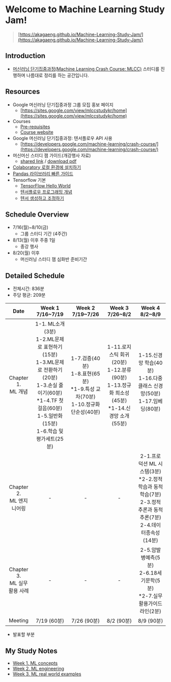 # Welcome to Machine Learning Study Jam!
> [https://akagaeng.github.io/Machine-Learning-Study-Jam/](https://akagaeng.github.io/Machine-Learning-Study-Jam/)

## Introduction
- [머신러닝 단기집중과정(Machine Learning Crash Course: MLCC)](https://developers.google.com/machine-learning/crash-course/) 스터디를 진행하며 나름대로 정리를 하는 공간입니다.

## Resources
- Google 머신러닝 단기집중과정 그룹 모집 홍보 페이지
  + [https://sites.google.com/view/mlccstudykr/home](https://sites.google.com/view/mlccstudykr/home)
- Courses
  + [Pre-requisites](https://developers.google.com/machine-learning/crash-course/prereqs-and-prework)
  + [Course website](https://developers.google.com/machine-learning/crash-course/ml-intro)
- Google 머신러닝 단기집중과정: 텐서플로우 API 사용
  + [https://developers.google.com/machine-learning/crash-course/](https://developers.google.com/machine-learning/crash-course/)
- 머신머신 스터디 잼 가이드(개강행사 자료)
  + [shared link](https://docs.google.com/presentation/d/1-Wiqci7hGBhwlq2edUxb9T2spoP8JlihmFFsnU7Vk-k/edit?pli=1#slide=id.g3d483976ff_1_346) /
  [download pdf](https://github.com/akagaeng/Machine-Learning-Study-Jam/blob/master/src/etc/ML-Study-Jam-Kick-off-Recap-Guild-Jul-10-18.pdf)
- [Colaboratory 로컬 환경에 설치하기](https://github.com/google/eng-edu/blob/master/ml/cc/README.md)
- [Pandas 라이브러리 빠른 가이드](https://colab.research.google.com/notebooks/mlcc/intro_to_pandas.ipynb?hl=ko)
- Tensorflow 기본
  + [TensorFlow Hello World](https://colab.research.google.com/notebooks/mlcc/hello_world.ipynb?hl=ko)
  + [텐서플로우 프로그래밍 개념](https://colab.research.google.com/notebooks/mlcc/tensorflow_programming_concepts.ipynb?hl=ko)
  + [텐서 생성하고 조정하기](https://colab.research.google.com/notebooks/mlcc/creating_and_manipulating_tensors.ipynb?hl=ko)

## Schedule Overview
- 7/16(월)~8/10(금)
  + 그룹 스터디 기간 (4주간)
- 8/13(월) 이후 주중 1일
  + 종강 행사
- 8/20(월) 이후
  + 머신러닝 스터디 잼 심화반 준비기간

## Detailed Schedule
- 전체시간: 836분
- 주당 평균: 209분

|Date|Week 1<br>7/16~7/19 |Week 2<br>7/19~7/26|Week 3<br>7/26~8/2|Week 4<br>8/2~8/9|
|:---:|:---:|:---:|:---:|:---:|
|Chapter 1.<br>ML 개념|1-1. ML소개(3분)<br>1-2.ML문제로 표현하기(15분)<br>1-3.ML문제로 전환하기(20분)<br>1-3.손실 줄이기(60분)<br>\*1-4.TF 첫걸음(60분)<br>1-5.일반화(15분)<br>1-6.학습 및 평가세트(25분)|1-7.검증(40분)<br>1-8.표현(65분)<br>\*1-9.특성 교차(70분)<br>1-10.정규화 단순성(40분)|1-11.로지스틱 회귀(20분)<br>1-12.분류(90분)<br>1-13.정규화 희소성(45분)<br>\*1-14.신경망 소개(55분)|1-15.신경망 학습(40분)<br>1-16.다중 클래스 신경망(50분)<br>1-17.임베딩(80분)<br><br>|
|Chapter 2. <br>ML 엔지니어링|-|-|-|2-1.프로덕션 ML 시스템(3분)<br>\*2-2.정적학습과 동적학습(7분)<br>2-3.정적추론과 동적추론(7분)<br>2-4.데이터종속성(14분)|
|Chapter 3. <br>ML 실무 활용 사례|-|-|-|2-5.암발병예측(5분)<br>2-6.18세기문학(5분)<br>\*2-7.실무활용가이드라인(2분)|
|Meeting| 7/19 (60분) | 7/26 (90분) | 8/2 (90분) | 8/9 (90분) |

* 발표할 부분

## My Study Notes
- [Week 1. ML concepts](docs/1-ML-concepts)
- [Week 2. ML engineering](docs/2-ML-engineering)
- [Week 3. ML real world examples](docs/3-ML-real-world-examples)
